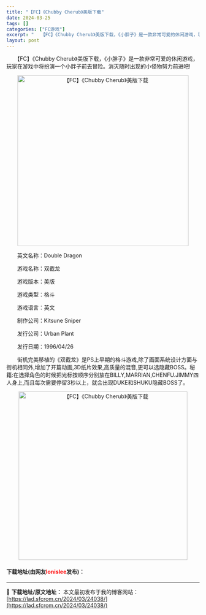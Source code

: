 ```yaml
---
title: "【FC】《Chubby Cherub》美版下载"
date: 2024-03-25
tags: []
categories: ["FC游戏"]
excerpt: "　　【FC】《Chubby Cherub》美版下载，《小胖子》是一款非常可爱的休闲游戏，玩家在游戏中将扮演一个小胖子前去冒险。消灭随时出现的小怪物努力前进吧! 　　英文名称：Double Dragon 　　游戏名称：双截龙 　　游戏版本：美版 　　游戏类型：格斗 　　游戏语言：英文 　　制作公司：K&hellip;"
layout: post
---
```


 <p>　　【FC】《Chubby Cherub》美版下载，《小胖子》是一款非常可爱的休闲游戏，玩家在游戏中将扮演一个小胖子前去冒险。消灭随时出现的小怪物努力前进吧!</p> <p align="center"><img align="" border="0" src="https://lad.sfcrom.cn/wp-content/uploads/2024/03/20240325_66018daf922fc.png" width="446" alt="【FC】《Chubby Cherub》美版下载" /></p> <p>　　英文名称：Double Dragon</p> <p>　　游戏名称：双截龙</p> <p>　　游戏版本：美版</p> <p>　　游戏类型：格斗</p> <p>　　游戏语言：英文</p> <p>　　制作公司：Kitsune Sniper</p> <p>　　发行公司：Urban Plant</p> <p>　　发行日期：1996/04/26</p> <p>　　街机完美移植的《双截龙》是PS上早期的格斗游戏,除了画面系统设计方面与街机相同外,增加了开篇动画,3D纸片效果,高质量的混音,更可以选隐藏BOSS。秘籍:在选择角色的时候把光标按顺序分别放在BILLY,MARRIAN,CHENFU.JIMMY四人身上,而且每次需要停留3秒以上，就会出现DUKE和SHUKU隐藏BOSS了。</p> <p align="center"><img align="" border="0" src="https://lad.sfcrom.cn/wp-content/uploads/2024/03/20240325_66018db0ea816.png" width="440" alt="【FC】《Chubby Cherub》美版下载" /></p> <p><h4>下载地址(由网友<font color="red">lonislee</font>发布)：</h4></p> 

---
📖 **下载地址/原文地址：** 本文最初发布于我的博客网站：[https://lad.sfcrom.cn/2024/03/24038/](https://lad.sfcrom.cn/2024/03/24038/)
